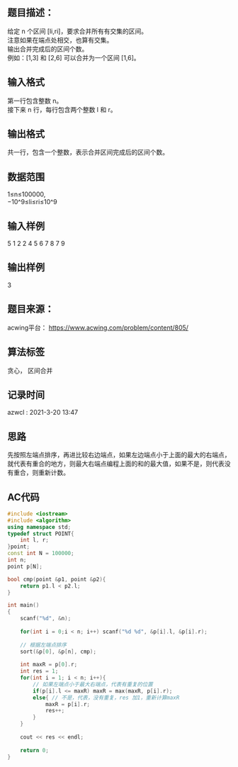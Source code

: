 ## 题目描述：
给定 n 个区间 [li,ri]，要求合并所有有交集的区间。  
注意如果在端点处相交，也算有交集。  
输出合并完成后的区间个数。  
例如：[1,3] 和 [2,6] 可以合并为一个区间 [1,6]。  

## 输入格式
第一行包含整数 n。  
接下来 n 行，每行包含两个整数 l 和 r。

## 输出格式
共一行，包含一个整数，表示合并区间完成后的区间个数。

## 数据范围
1≤n≤100000,  
−10^9≤li≤ri≤10^9

## 输入样例
5
1 2
2 4
5 6
7 8
7 9

## 输出样例
3

## 题目来源：
acwing平台： https://www.acwing.com/problem/content/805/

## 算法标签
贪心， 区间合并

## 记录时间
azwcl : 2021-3-20 13:47

## 思路
先按照左端点排序，再进比较右边端点，如果左边端点小于上面的最大的右端点，就代表有重合的地方，则最大右端点编程上面的和的最大值，如果不是，则代表没有重合，则重新计数。

## AC代码
```cpp
#include <iostream>
#include <algorithm>
using namespace std;
typedef struct POINT{
    int l, r;
}point;
const int N = 100000;
int n;
point p[N];

bool cmp(point &p1, point &p2){
    return p1.l < p2.l;
}

int main()
{
    scanf("%d", &n);
    
    for(int i = 0;i < n; i++) scanf("%d %d", &p[i].l, &p[i].r);
    
    // 根据左端点排序
    sort(&p[0], &p[n], cmp);
    
    int maxR = p[0].r;
    int res = 1;
    for(int i = 1; i < n; i++){
        // 如果左端点小于最大右端点，代表有重复的位置
        if(p[i].l <= maxR) maxR = max(maxR, p[i].r);
        else{ // 不是，代表，没有重复，res 加1，重新计算maxR
            maxR = p[i].r;
            res++;
        }
    }
    
    cout << res << endl;
    
    return 0;
}
```